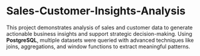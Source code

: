 # Sales-Customer-Insights-Analysis
This project demonstrates analysis of sales and customer data to generate actionable business insights and support strategic decision-making. Using **PostgreSQL**, multiple datasets were queried with advanced techniques like joins, aggregations, and window functions to extract meaningful patterns.  
